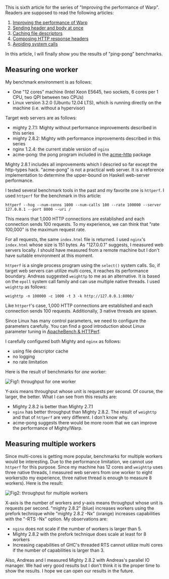 This is sixth article for the series of "Improving the performance of Warp".
Readers are supposed to read the following articles:

1. [Improving the performance of Warp](../9/improving-warp)
2. [Sending header and body at once](../9/header-body)
3. [Caching file descriptors](../9/caching-fd)
4. [Composing HTTP response headers](../9/header-composer)
5. [Avoiding system calls](../10/avoid-syscall)

In this article, I will finally show you the results of "ping-pong" benchmarks.

## Measuring one worker

My benchmark environment is as follows:

- One "12 cores" machine (Intel Xeon E5645, two sockets, 6 cores per 1 CPU, two QPI between two CPUs)
- Linux version 3.2.0 (Ubuntu 12.04 LTS), which is running directly on the machine (i.e. without a hypervisor)

Target web servers are as follows:

- mighty 2.7.1: Mighty without performance improvements described in this series
- mighty 2.8.2: Mighty with performance improvements described in this series
- nginx 1.2.4: the current stable version of `nginx`
- acme-pong: the pong program included in the [acme-http](http://www.haskell.org/pipermail/web-devel/2012/002408.html) package

Mighty 2.8.1 includes all improvements which I descried so far except the http-types hack. "acme-pong" is not a practical web server. It is a reference implementation to determine the upper-bound on Haskell web-server performance.

I tested several benchmark tools in the past and my favorite one is `httperf`. I used `httperf` for the benchmark in this article:

    httperf --hog --num-conns 1000 --num-calls 100 --rate 100000 --server 127.0.0.1 --port 8000 --uri /

This means that 1,000 HTTP connections are established and each connection sends 100 requests. To my experience, we can think that "rate 100,000" is the maximum request rate. 

For all requests, the same `index.html` file is returned. I used `nginx`'s `index.html` whose size is 151 bytes. As "127.0.0.1" suggests, I measured web servers locally. I should have measured from a remote machine but I don't have suitable environment at this moment.

`httperf` is a single process program using the `select()` system calls. So, if target web servers can utilize multi cores, it reaches its performance boundary. Andreas suggested `weighttp` to me as an alternative. It is based on the `epoll` system call family and can use multiple native threads. I used `weighttp` as follows:

    weighttp -n 100000 -c 1000 -t 3 -k http://127.0.0.1:8000/

Like `httperf`'s case, 1,000 HTTP connections are established and each connection sends 100 requests. Additionally, 3 native threads are spawn.

Since Linux has many control parameters, we need to configure the parameters carefully. You can find a good introduction about Linux parameter tuning in [ApacheBench & HTTPerf](http://gwan.com/en_apachebench_httperf.html).

I carefully configured both Mighty and `nginx` as follows:

- using file descriptor cache
- no logging
- no rate limitation

Here is the result of benchmarks for *one* worker:

![Fig1: throughput for one worker](/assets/measuring-warp/measuring-warp-graph-1.png)

Y-axis means throughput whose unit is requests per second. Of course, the larger, the better. What I can see from this results are:

- Mighty 2.8.2 is better than Mighty 2.7.1
- `nginx` has better throughput than Mighty 2.8.2. The result of `weighttp` and that of `httperf` are very different. I don't know why.
- acme-pong suggests there would be more room that we can improve the performance of Mighty/Warp.

## Measuring multiple workers

Since multi-cores is getting more popular, benchmarks for multiple workers would be interesting. Due to the performance limitation, we cannot use `httperf` for this purpose. Since my machine has 12 cores and `weighttp` uses three native threads, I measured web servers from one worker to eight workers(to my experience, three native thread is enough to measure 8 workers). Here is the result:

![Fig2: throughput for multiple workers](/assets/measuring-warp/measuring-warp-graph-2.png)

X-axis is the number of workers and y-axis means throughput whose unit is requests per second. "mighty 2.8.2" (blue) increases workers using the prefork technique while "mighty 2.8.2 -Nx" (orange) increases capabilities with the "-RTS -Nx" option. My observations are:

- `nginx` does not scale if the number of workers is larger than 5.
- Mighty 2.8.2 with the prefork technique does scale at least for 8 workers
- Increasing capabilities of GHC's threaded RTS cannot utilize multi cores if the number of capabilities is larger than 3.

Also, Andreas and I measured Mighty 2.8.2 with Andreas's parallel IO manager. We had very good results but I don't think it is the proper time to show the results. I hope we can open our results in the future.
